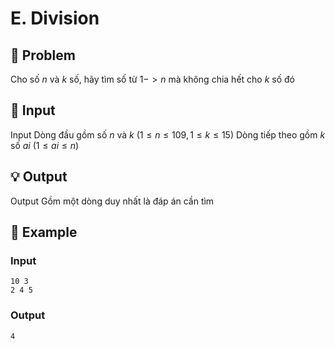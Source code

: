 # E. Division

## 📖 Problem

Cho số
$n$
và
$k$
số, hãy tìm số từ
$1 -  >n$
mà không chia hết cho
$k$
số đó


## 🧩 Input

Input
Dòng đầu gồm số
$n$
và
$k$
$(1 ≤n≤ 109, 1 ≤k≤ 15)$
Dòng tiếp theo gồm
$k$
số
$ai$
$(1 ≤ai≤n)$


## 💡 Output

Output
Gồm một dòng duy nhất là đáp án cần tìm


## 🧠 Example

### Input

```text
10 3
2 4 5
```

### Output

```text
4
```


